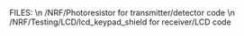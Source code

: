 FILES: \n
/NRF/Photoresistor for transmitter/detector code \n
/NRF/Testing/LCD/lcd_keypad_shield for receiver/LCD code

